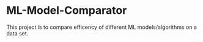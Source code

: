 # ML-Model-Comparator
This project is to compare efficency of different ML models/algorithms on a data set.
